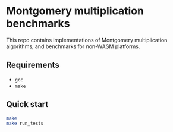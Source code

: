 # Montgomery multiplication benchmarks

This repo contains implementations of Montgomery multiplication algorithms, and
benchmarks for non-WASM platforms.

## Requirements

- `gcc`
- `make`

## Quick start

```bash
make
make run_tests
```
